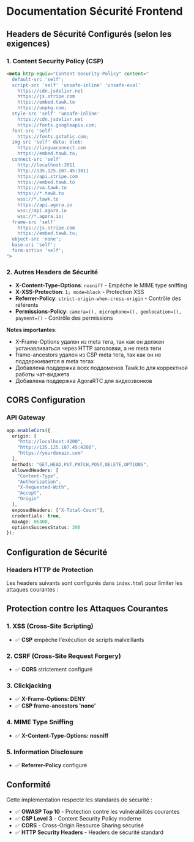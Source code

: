 # Documentation Sécurité Frontend

## Headers de Sécurité Configurés (selon les exigences)

### 1. Content Security Policy (CSP)
```html
<meta http-equiv="Content-Security-Policy" content="
  default-src 'self';
  script-src 'self' 'unsafe-inline' 'unsafe-eval' 
    https://cdn.jsdelivr.net 
    https://js.stripe.com 
    https://embed.tawk.to 
    https://unpkg.com;
  style-src 'self' 'unsafe-inline' 
    https://cdn.jsdelivr.net 
    https://fonts.googleapis.com;
  font-src 'self' 
    https://fonts.gstatic.com;
  img-src 'self' data: blob: 
    https://linguaconnect.com 
    https://embed.tawk.to;
  connect-src 'self' 
    http://localhost:3011 
    http://135.125.107.45:3011 
    https://api.stripe.com 
    https://embed.tawk.to 
    https://va.tawk.to
    https://*.tawk.to
    wss://*.tawk.to
    https://api.agora.io
    wss://api.agora.io
    wss://*.agora.io;
  frame-src 'self' 
    https://js.stripe.com 
    https://embed.tawk.to;
  object-src 'none';
  base-uri 'self';
  form-action 'self';
">
```

### 2. Autres Headers de Sécurité
- **X-Content-Type-Options**: `nosniff` - Empêche le MIME type sniffing
- **X-XSS-Protection**: `1; mode=block` - Protection XSS
- **Referrer-Policy**: `strict-origin-when-cross-origin` - Contrôle des référents
- **Permissions-Policy**: `camera=(), microphone=(), geolocation=(), payment=()` - Contrôle des permissions

**Notes importantes**: 
- X-Frame-Options удален из meta тега, так как он должен устанавливаться через HTTP заголовки, а не meta теги
- frame-ancestors удален из CSP meta тега, так как он не поддерживается в meta тегах
- Добавлена поддержка всех поддоменов Tawk.to для корректной работы чат-виджета
- Добавлена поддержка AgoraRTC для видеозвонков

## CORS Configuration

### API Gateway
```typescript
app.enableCors({
  origin: [
    "http://localhost:4200",
    "http://135.125.107.45:4200",
    "https://yourdomain.com"
  ],
  methods: "GET,HEAD,PUT,PATCH,POST,DELETE,OPTIONS",
  allowedHeaders: [
    "Content-Type", 
    "Authorization", 
    "X-Requested-With",
    "Accept",
    "Origin"
  ],
  exposedHeaders: ["X-Total-Count"],
  credentials: true,
  maxAge: 86400,
  optionsSuccessStatus: 200
});
```

## Configuration de Sécurité

### Headers HTTP de Protection
Les headers suivants sont configurés dans `index.html` pour limiter les attaques courantes :

## Protection contre les Attaques Courantes

### 1. XSS (Cross-Site Scripting)
- ✅ **CSP** empêche l'exécution de scripts malveillants

### 2. CSRF (Cross-Site Request Forgery)
- ✅ **CORS** strictement configuré

### 3. Clickjacking
- ✅ **X-Frame-Options: DENY**
- ✅ **CSP frame-ancestors 'none'**

### 4. MIME Type Sniffing
- ✅ **X-Content-Type-Options: nosniff**

### 5. Information Disclosure
- ✅ **Referrer-Policy** configuré

## Conformité

Cette implémentation respecte les standards de sécurité :
- ✅ **OWASP Top 10** - Protection contre les vulnérabilités courantes
- ✅ **CSP Level 3** - Content Security Policy moderne
- ✅ **CORS** - Cross-Origin Resource Sharing sécurisé
- ✅ **HTTP Security Headers** - Headers de sécurité standard
